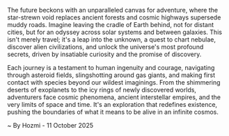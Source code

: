 
The future beckons with an unparalleled canvas for adventure, where the star-strewn void replaces ancient forests and cosmic highways supersede muddy roads. Imagine leaving the cradle of Earth behind, not for distant cities, but for an odyssey across solar systems and between galaxies. This isn't merely travel; it's a leap into the unknown, a quest to chart nebulae, discover alien civilizations, and unlock the universe's most profound secrets, driven by insatiable curiosity and the promise of discovery.

Each journey is a testament to human ingenuity and courage, navigating through asteroid fields, slingshotting around gas giants, and making first contact with species beyond our wildest imaginings. From the shimmering deserts of exoplanets to the icy rings of newly discovered worlds, adventurers face cosmic phenomena, ancient interstellar empires, and the very limits of space and time. It's an exploration that redefines existence, pushing the boundaries of what it means to be alive in an infinite cosmos.

~ By Hozmi - 11 October 2025
